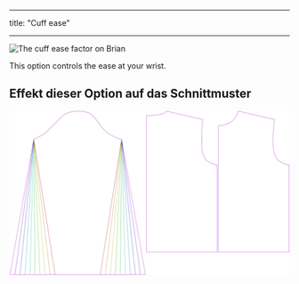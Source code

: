 - - -
title: "Cuff ease"
- - -

![The cuff ease factor on Brian](./cuffease.svg)

This option controls the ease at your wrist.

## Effekt dieser Option auf das Schnittmuster

![This image shows the effect of this option by superimposing several variants that have a different value for this option](brian_cuffease_sample.svg "Effect of this option on the pattern")
